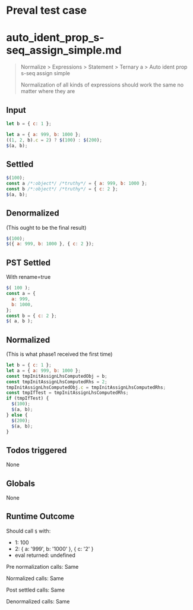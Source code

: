 # Preval test case

# auto_ident_prop_s-seq_assign_simple.md

> Normalize > Expressions > Statement > Ternary a > Auto ident prop s-seq assign simple
>
> Normalization of all kinds of expressions should work the same no matter where they are

## Input

`````js filename=intro
let b = { c: 1 };

let a = { a: 999, b: 1000 };
((1, 2, b).c = 2) ? $(100) : $(200);
$(a, b);
`````


## Settled


`````js filename=intro
$(100);
const a /*:object*/ /*truthy*/ = { a: 999, b: 1000 };
const b /*:object*/ /*truthy*/ = { c: 2 };
$(a, b);
`````


## Denormalized
(This ought to be the final result)

`````js filename=intro
$(100);
$({ a: 999, b: 1000 }, { c: 2 });
`````


## PST Settled
With rename=true

`````js filename=intro
$( 100 );
const a = {
  a: 999,
  b: 1000,
};
const b = { c: 2 };
$( a, b );
`````


## Normalized
(This is what phase1 received the first time)

`````js filename=intro
let b = { c: 1 };
let a = { a: 999, b: 1000 };
const tmpInitAssignLhsComputedObj = b;
const tmpInitAssignLhsComputedRhs = 2;
tmpInitAssignLhsComputedObj.c = tmpInitAssignLhsComputedRhs;
const tmpIfTest = tmpInitAssignLhsComputedRhs;
if (tmpIfTest) {
  $(100);
  $(a, b);
} else {
  $(200);
  $(a, b);
}
`````


## Todos triggered


None


## Globals


None


## Runtime Outcome


Should call `$` with:
 - 1: 100
 - 2: { a: '999', b: '1000' }, { c: '2' }
 - eval returned: undefined

Pre normalization calls: Same

Normalized calls: Same

Post settled calls: Same

Denormalized calls: Same
